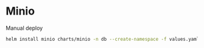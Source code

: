# Minio

Manual deploy

```bash
helm install minio charts/minio -n db --create-namespace -f values.yaml
```
